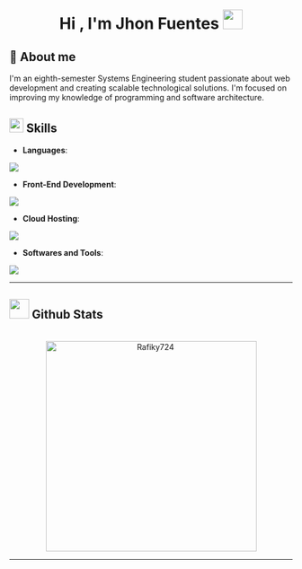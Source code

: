 <h1 align="center"><b>Hi , I'm Jhon Fuentes </b><img src="https://media.giphy.com/media/hvRJCLFzcasrR4ia7z/giphy.gif" width="35"></h1>
	
## :boy: **About me**

I'm an eighth-semester Systems Engineering student passionate about web development and creating scalable technological solutions. I'm focused on improving my knowledge of programming and software architecture.

## <img src="https://media2.giphy.com/media/QssGEmpkyEOhBCb7e1/giphy.gif?cid=ecf05e47a0n3gi1bfqntqmob8g9aid1oyj2wr3ds3mg700bl&rid=giphy.gif" width ="25"><b> Skills</b>

<p align="center">
  
  - **Languages**:
  <p align="left">
    <a href="https://skillicons.dev">
      <img src="https://skillicons.dev/icons?i=html,css,js,ts,py&perline=14" />
    </a>
  </p>
  
  - **Front-End Development**:
  <p align="left">
    <a href="https://skillicons.dev">
    <img src="https://skillicons.dev/icons?i=react,tailwind,vite,figma&perline=14" />
    </a>
  </p>
  
  - **Cloud Hosting**:
  <p align="left">
    <a href="https://skillicons.dev">
    <img src="https://skillicons.dev/icons?i=firebase,cloudinary,netlify,render&perline=14" />
    </a>
  </p>
      
  - **Softwares and Tools**:
  <p align="left">
    <a href="https://skillicons.dev">
    <img src="https://skillicons.dev/icons?i=git,github,vscode,postman,mongodb,trello,notion&perline=14" />
    </a>
  </p>
      
</p>

----

## <img src="https://media.giphy.com/media/iY8CRBdQXODJSCERIr/giphy.gif" width="35"><b> Github Stats </b>

<div align="center">
	<!--
  <a href="https://github.com/Rafiky724/">
    <img src="https://github-readme-stats.vercel.app/api?username=Rafiky724&include_all_commits=true&count_private=true&show_icons=true&line_height=20&title_color=7A7ADB&icon_color=2234AE&text_color=D3D3D3&bg_color=0,000000,130F40" width="450"/>
  </a>
	-->
  <br>
  <a>
    <img src="https://github-readme-stats.vercel.app/api/top-langs?username=Rafiky724&show_icons=true&locale=en&layout=compact&line_height=20&title_color=7A7ADB&icon_color=2234AE&text_color=D3D3D3&bg_color=0,000000,130F40" width="375"  alt="Rafiky724"/>
  </a>
</div>

-----

<!-- Connect with me -->
<!--h2 without bottom border-->

<!--
<div id="user-content-toc">
  <ul align="center">
    <summary><h2 style="display: inline-block">Connect With Me🤝</h2></summary>
  </ul>
</div>
-->

<!--icons and links-->

<!--
<p align="center">
<a href="" target="blank"><img align="center" src="https://user-images.githubusercontent.com/88904952/234979284-68c11d7f-1acc-4f0c-ac78-044e1037d7b0.png" alt="linkedin" height="50" width="50" /></a>
<a href="" target="blank"><img align="center" src="https://user-images.githubusercontent.com/88904952/234980676-61bfb021-ecc8-48f7-88e6-34c1b06c4a58.png" alt="twitter" height="50" width="50" /></a> 
<a href="" target="blank"><img align="center" src="https://user-images.githubusercontent.com/88904952/234981169-2dd1e58f-4b7e-468c-8213-034ba62156c3.png" alt="instagram" height="50" width="50" /></a>
<a href="" target="blank"><img align="center" src="https://user-images.githubusercontent.com/88904952/234982196-562aea17-5532-4550-8c08-1c7cb994a541.png" alt="hashnode" height="50" width="50" /></a>
<a href="" target="blank"><img align="center" src="https://user-images.githubusercontent.com/88904952/234982627-019fd336-6248-453c-9b05-97c13fd1d207.png" alt="discord" height="50" width="50" /></a>
</p>
-->


